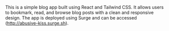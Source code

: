 This is a simple blog app built using React and Tailwind CSS. It allows users to bookmark, read, and browse blog posts with a clean and responsive design. The app is deployed using Surge and can be accessed (http://abusive-kiss.surge.sh).

